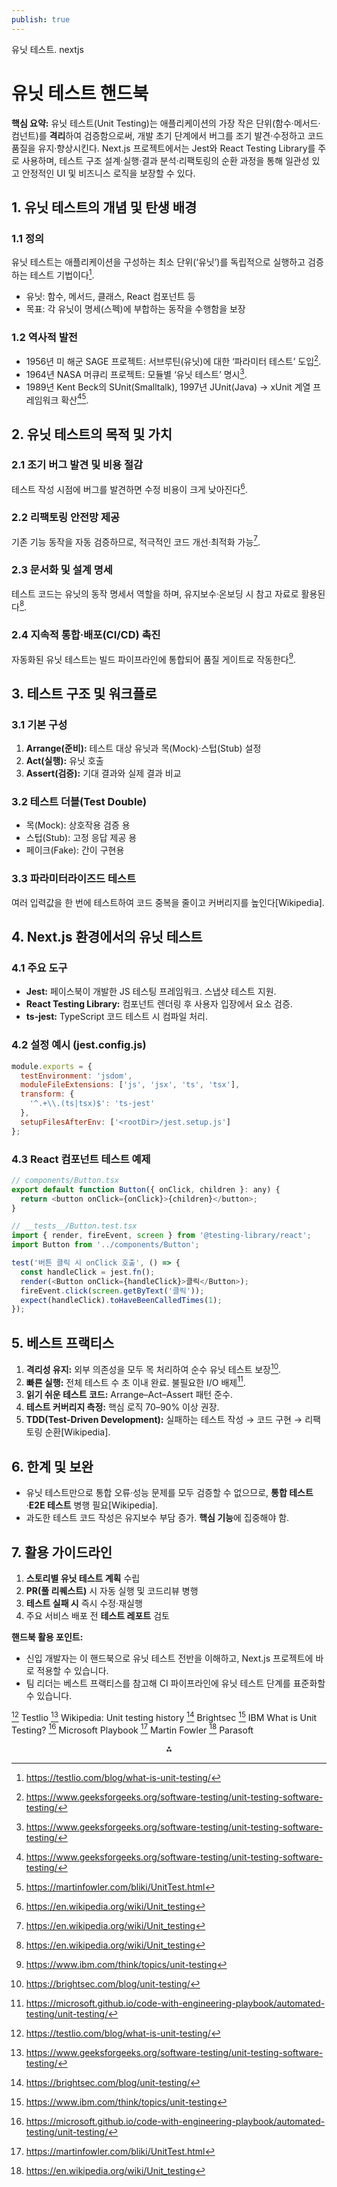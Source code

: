 ```yaml
---
publish: true
---
```


유닛 테스트. nextjs

# 유닛 테스트 핸드북

**핵심 요약:**
유닛 테스트(Unit Testing)는 애플리케이션의 가장 작은 단위(함수·메서드·컴넌트)를 **격리**하여 검증함으로써, 개발 초기 단계에서 버그를 조기 발견·수정하고 코드 품질을 유지·향상시킨다. Next.js 프로젝트에서는 Jest와 React Testing Library를 주로 사용하며, 테스트 구조 설계·실행·결과 분석·리팩토링의 순환 과정을 통해 일관성 있고 안정적인 UI 및 비즈니스 로직을 보장할 수 있다.

## 1. 유닛 테스트의 개념 및 탄생 배경

### 1.1 정의

유닛 테스트는 애플리케이션을 구성하는 최소 단위(‘유닛’)를 독립적으로 실행하고 검증하는 테스트 기법이다[^1].

- 유닛: 함수, 메서드, 클래스, React 컴포넌트 등
- 목표: 각 유닛이 명세(스펙)에 부합하는 동작을 수행함을 보장


### 1.2 역사적 발전

- 1956년 미 해군 SAGE 프로젝트: 서브루틴(유닛)에 대한 ‘파라미터 테스트’ 도입[^2].
- 1964년 NASA 머큐리 프로젝트: 모듈별 ‘유닛 테스트’ 명시[^2].
- 1989년 Kent Beck의 SUnit(Smalltalk), 1997년 JUnit(Java) → xUnit 계열 프레임워크 확산[^2][^3].


## 2. 유닛 테스트의 목적 및 가치

### 2.1 조기 버그 발견 및 비용 절감

테스트 작성 시점에 버그를 발견하면 수정 비용이 크게 낮아진다[^4].

### 2.2 리팩토링 안전망 제공

기존 기능 동작을 자동 검증하므로, 적극적인 코드 개선·최적화 가능[^4].

### 2.3 문서화 및 설계 명세

테스트 코드는 유닛의 동작 명세서 역할을 하며, 유지보수·온보딩 시 참고 자료로 활용된다[^4].

### 2.4 지속적 통합·배포(CI/CD) 촉진

자동화된 유닛 테스트는 빌드 파이프라인에 통합되어 품질 게이트로 작동한다[^5].

## 3. 테스트 구조 및 워크플로

### 3.1 기본 구성

1) **Arrange(준비):** 테스트 대상 유닛과 목(Mock)·스텁(Stub) 설정
2) **Act(실행):** 유닛 호출
3) **Assert(검증):** 기대 결과와 실제 결과 비교

### 3.2 테스트 더블(Test Double)

- 목(Mock): 상호작용 검증 용
- 스텁(Stub): 고정 응답 제공 용
- 페이크(Fake): 간이 구현용


### 3.3 파라미터라이즈드 테스트

여러 입력값을 한 번에 테스트하여 코드 중복을 줄이고 커버리지를 높인다[Wikipedia].

## 4. Next.js 환경에서의 유닛 테스트

### 4.1 주요 도구

- **Jest:** 페이스북이 개발한 JS 테스팅 프레임워크. 스냅샷 테스트 지원.
- **React Testing Library:** 컴포넌트 렌더링 후 사용자 입장에서 요소 검증.
- **ts-jest:** TypeScript 코드 테스트 시 컴파일 처리.


### 4.2 설정 예시 (jest.config.js)

```javascript
module.exports = {
  testEnvironment: 'jsdom',
  moduleFileExtensions: ['js', 'jsx', 'ts', 'tsx'],
  transform: {
    '^.+\\.(ts|tsx)$': 'ts-jest'
  },
  setupFilesAfterEnv: ['<rootDir>/jest.setup.js']
};
```


### 4.3 React 컴포넌트 테스트 예제

```javascript
// components/Button.tsx
export default function Button({ onClick, children }: any) {
  return <button onClick={onClick}>{children}</button>;
}

// __tests__/Button.test.tsx
import { render, fireEvent, screen } from '@testing-library/react';
import Button from '../components/Button';

test('버튼 클릭 시 onClick 호출', () => {
  const handleClick = jest.fn();
  render(<Button onClick={handleClick}>클릭</Button>);
  fireEvent.click(screen.getByText('클릭'));
  expect(handleClick).toHaveBeenCalledTimes(1);
});
```


## 5. 베스트 프랙티스

1. **격리성 유지:** 외부 의존성을 모두 목 처리하여 순수 유닛 테스트 보장[^6].
2. **빠른 실행:** 전체 테스트 수 초 이내 완료. 불필요한 I/O 배제[^7].
3. **읽기 쉬운 테스트 코드:** Arrange–Act–Assert 패턴 준수.
4. **테스트 커버리지 측정:** 핵심 로직 70–90% 이상 권장.
5. **TDD(Test-Driven Development):** 실패하는 테스트 작성 → 코드 구현 → 리팩토링 순환[Wikipedia].

## 6. 한계 및 보완

- 유닛 테스트만으로 통합 오류·성능 문제를 모두 검증할 수 없으므로, **통합 테스트**·**E2E 테스트** 병행 필요[Wikipedia].
- 과도한 테스트 코드 작성은 유지보수 부담 증가. **핵심 기능**에 집중해야 함.


## 7. 활용 가이드라인

1) **스토리별 유닛 테스트 계획** 수립
2) **PR(풀 리퀘스트)** 시 자동 실행 및 코드리뷰 병행
3) **테스트 실패 시** 즉시 수정·재실행
4) 주요 서비스 배포 전 **테스트 레포트** 검토

**핸드북 활용 포인트:**

- 신입 개발자는 이 핸드북으로 유닛 테스트 전반을 이해하고, Next.js 프로젝트에 바로 적용할 수 있습니다.
- 팀 리더는 베스트 프랙티스를 참고해 CI 파이프라인에 유닛 테스트 단계를 표준화할 수 있습니다.

[^1] Testlio
[^2] Wikipedia: Unit testing history
[^6] Brightsec
[^5] IBM What is Unit Testing?
[^7] Microsoft Playbook
[^3] Martin Fowler
[^4] Parasoft

<div style="text-align: center">⁂</div>

[^1]: https://testlio.com/blog/what-is-unit-testing/

[^2]: https://www.geeksforgeeks.org/software-testing/unit-testing-software-testing/

[^3]: https://martinfowler.com/bliki/UnitTest.html

[^4]: https://en.wikipedia.org/wiki/Unit_testing

[^5]: https://www.ibm.com/think/topics/unit-testing

[^6]: https://brightsec.com/blog/unit-testing/

[^7]: https://microsoft.github.io/code-with-engineering-playbook/automated-testing/unit-testing/

[^8]: https://testrigor.com/blog/the-history-of-test-automation/

[^9]: https://agilealliance.org/glossary/unit-test/

[^10]: https://www.reddit.com/r/AskProgramming/comments/64rnzh/when_was_unit_testing_first_invented/

[^11]: https://katalon.com/resources-center/blog/unit-testing

[^12]: https://dzone.com/articles/introduction-and-history-of-unit-testing

[^13]: https://aws.amazon.com/what-is/unit-testing/

[^14]: https://codefresh.io/learn/unit-testing/

[^15]: https://aws.amazon.com/ko/what-is/unit-testing/

[^16]: https://devops.com/unit-testing-in-development-ensuring-code-quality-and-reliability/

[^17]: https://smartbear.com/learn/automated-testing/what-is-unit-testing/

[^18]: https://testgrid.io/blog/unit-testing/

[^19]: https://softwareengineering.stackexchange.com/questions/455612/origins-of-unit-testing-in-hardware

[^20]: https://www.parasoft.com/learning-center/unit-testing-guide/

